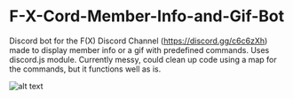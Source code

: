 # F-X-Cord-Member-Info-and-Gif-Bot
Discord bot for the F(X) Discord Channel (https://discord.gg/c6c6zXh) made to display member info or a gif with predefined commands. Uses discord.js module. Currently messy, could clean up code using a map for the commands, but it functions well as is.

![alt text](https://media.giphy.com/media/Kr2egT9CsCOzK/giphy.gif)
